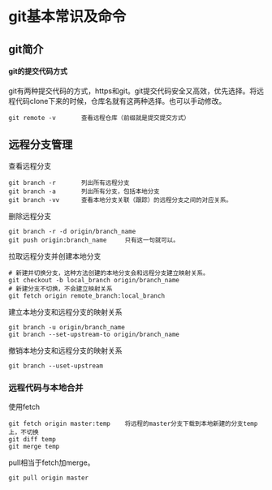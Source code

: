 # git基本常识及命令
## git简介
#### git的提交代码方式
git有两种提交代码的方式，https和git。git提交代码安全又高效，优先选择。将远程代码clone下来的时候，仓库名就有这两种选择。也可以手动修改。
```
git remote -v		查看远程仓库（前缀就是提交提交方式）
```
## 远程分支管理
查看远程分支
```
git branch -r		列出所有远程分支
git branch -a		列出所有分支，包括本地分支
git branch -vv		查看本地分支关联（跟踪）的远程分支之间的对应关系。
```
删除远程分支
```
git branch -r -d origin/branch_name
git push origin:branch_name		只有这一句就可以。
```
拉取远程分支并创建本地分支
```
# 新建并切换分支，这种方法创建的本地分支会和远程分支建立映射关系。
git checkout -b local_branch origin/branch_name
# 新建分支不切换，不会建立映射关系
git fetch origin remote_branch:local_branch
```
建立本地分支和远程分支的映射关系
```
git branch -u origin/branch_name
git branch --set-upstream-to origin/branch_name
```
撤销本地分支和远程分支的映射关系
```
git branch --uset-upstream
```
### 远程代码与本地合并
使用fetch
```
git fetch origin master:temp	将远程的master分支下载到本地新建的分支temp上，不切换
git diff temp
git merge temp
```
pull相当于fetch加merge。
```
git pull origin master
```
